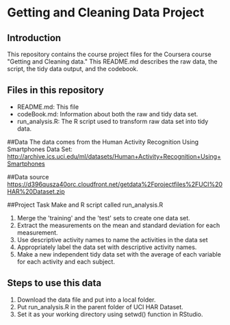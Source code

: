Getting and Cleaning Data Project
=================================

## Introduction
This repository contains the course project files for the Coursera course "Getting and Cleaning data." This README.md describes the raw data, the script, the tidy data output, and the codebook.

## Files in this repository
<ul>
<li>README.md: This file</li>
<li>codeBook.md: Information about both the raw and tidy data set.</li>
<li>run_analysis.R: The R script used to transform raw data set into tidy data.</li>
</ul>

##Data
The data comes from the Human Activity Recognition Using Smartphones Data Set:
http://archive.ics.uci.edu/ml/datasets/Human+Activity+Recognition+Using+Smartphones

##Data source
https://d396qusza40orc.cloudfront.net/getdata%2Fprojectfiles%2FUCI%20HAR%20Dataset.zip 

##Project Task
Make and R script called run_analysis.R 
<ol>
<li>Merge the 'training' and the 'test' sets to create one data set.</li>
<li>Extract the measurements on the mean and standard deviation for each measurement.</li>
<li>Use descriptive activity names to name the activities in the data set</li>
<li>Appropriately label the data set with descriptive activity names.</li>
<li>Make a new independent tidy data set with the average of each variable for each activity and each subject.</li>
</ol>

## Steps to use this data
<ol>
<li>Download the data file and put into a local folder.</li>
<li>Put run_analysis.R in the parent folder of UCI HAR Dataset.</li>
<li>Set it as your working directory using setwd() function in RStudio.</li>
</ol>

